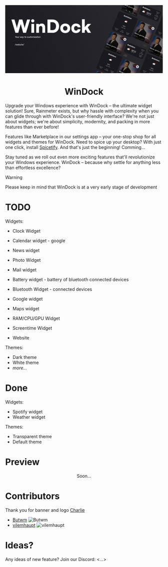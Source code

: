 <img src="windock-banner.jpg">
<h1 align="center">WinDock</h1>
<p></p>
Upgrade your Windows experience with WinDock – the ultimate widget solution! Sure, Rainmeter exists, but why hassle with complexity when you can glide through with WinDock's user-friendly interface? We're not just about widgets; we're about simplicity, modernity, and packing in more features than ever before!

Features like Marketplace in our settings app – your one-stop shop for all widgets and themes for WinDock. Need to spice up your desktop? With just one click, install [Spicetify](https://spicetify.app/). And that's just the beginning! Comming...

Stay tuned as we roll out even more exciting features that'll revolutionize your Windows experience. WinDock – because why settle for anything less than effortless excellence?
</p>
 <p></p>
 
> [!WARNING]
> Please keep in mind that WinDock is at a very early stage of development

# TODO
Widgets: 
 - Clock Widget
 - Calendar widget - google
 - News widget
 - Photo Widget
 - Mail widget
 - Battery widget - battery of bluetooth connected devices
 - Bluetooth Widget - connected devices
 - Google widget
 - Maps widget
 - RAM/CPU/GPU Widget
 - Screentime Widget

- Website

Themes: 
 - Dark theme
 - White theme
 - *more...*

# Done
Widgets: 
 - Spotify widget
 - Weather widget

Themes:
 - Transparent theme
 - Default theme

# Preview
<div align="center">
 Soon...
</div>

# Contributors 

Thank you for banner and logo [Charlie](https://github.com/0Charliecat) 

- [Butwm](https://github.com/Butwm) ![Butwm](https://avatars.githubusercontent.com/u/78359657?v=4)
- [vilemhaupt](https://github.com/vilemhaupt) ![vilemhaupt](https://avatars.githubusercontent.com/u/71026000?v=4)

# Ideas? 

Any ideas of new feature? Join our Discord: <...>
